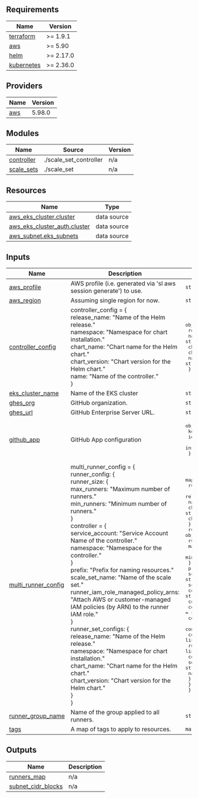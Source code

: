 <!-- BEGIN_TF_DOCS -->
## Requirements

| Name | Version |
|------|---------|
| <a name="requirement_terraform"></a> [terraform](#requirement\_terraform) | >= 1.9.1 |
| <a name="requirement_aws"></a> [aws](#requirement\_aws) | >= 5.90 |
| <a name="requirement_helm"></a> [helm](#requirement\_helm) | >= 2.17.0 |
| <a name="requirement_kubernetes"></a> [kubernetes](#requirement\_kubernetes) | >= 2.36.0 |

## Providers

| Name | Version |
|------|---------|
| <a name="provider_aws"></a> [aws](#provider\_aws) | 5.98.0 |

## Modules

| Name | Source | Version |
|------|--------|---------|
| <a name="module_controller"></a> [controller](#module\_controller) | ./scale_set_controller | n/a |
| <a name="module_scale_sets"></a> [scale\_sets](#module\_scale\_sets) | ./scale_set | n/a |

## Resources

| Name | Type |
|------|------|
| [aws_eks_cluster.cluster](https://registry.terraform.io/providers/hashicorp/aws/latest/docs/data-sources/eks_cluster) | data source |
| [aws_eks_cluster_auth.cluster](https://registry.terraform.io/providers/hashicorp/aws/latest/docs/data-sources/eks_cluster_auth) | data source |
| [aws_subnet.eks_subnets](https://registry.terraform.io/providers/hashicorp/aws/latest/docs/data-sources/subnet) | data source |

## Inputs

| Name | Description | Type | Default | Required |
|------|-------------|------|---------|:--------:|
| <a name="input_aws_profile"></a> [aws\_profile](#input\_aws\_profile) | AWS profile (i.e. generated via 'sl aws session generate') to use. | `string` | n/a | yes |
| <a name="input_aws_region"></a> [aws\_region](#input\_aws\_region) | Assuming single region for now. | `string` | n/a | yes |
| <a name="input_controller_config"></a> [controller\_config](#input\_controller\_config) | controller\_config = {<br/>      release\_name: "Name of the Helm release."<br/>      namespace: "Namespace for chart installation."<br/>      chart\_name: "Chart name for the Helm chart."<br/>      chart\_version: "Chart version for the Helm chart."<br/>      name: "Name of the controller."<br/>    } | <pre>object({<br/>    release_name  = string<br/>    namespace     = string<br/>    chart_name    = string<br/>    chart_version = string<br/>    name          = string<br/>  })</pre> | n/a | yes |
| <a name="input_eks_cluster_name"></a> [eks\_cluster\_name](#input\_eks\_cluster\_name) | Name of the EKS cluster | `string` | n/a | yes |
| <a name="input_ghes_org"></a> [ghes\_org](#input\_ghes\_org) | GitHub organization. | `string` | n/a | yes |
| <a name="input_ghes_url"></a> [ghes\_url](#input\_ghes\_url) | GitHub Enterprise Server URL. | `string` | n/a | yes |
| <a name="input_github_app"></a> [github\_app](#input\_github\_app) | GitHub App configuration | <pre>object({<br/>    key_base64      = string<br/>    id              = string<br/>    installation_id = string<br/>  })</pre> | n/a | yes |
| <a name="input_multi_runner_config"></a> [multi\_runner\_config](#input\_multi\_runner\_config) | multi\_runner\_config = {<br/>      runner\_config: {<br/>        runner\_size: {<br/>          max\_runners: "Maximum number of runners."<br/>          min\_runners: "Minimum number of runners."<br/>        }<br/>        controller = {<br/>          service\_account: "Service Account Name of the controller."<br/>          namespace: "Namespace for the controller."<br/>        }<br/>        prefix: "Prefix for naming resources."<br/>        scale\_set\_name: "Name of the scale set."<br/>        runner\_iam\_role\_managed\_policy\_arns: "Attach AWS or customer-managed IAM policies (by ARN) to the runner IAM role."<br/>      }<br/>      runner\_set\_configs: {<br/>        release\_name: "Name of the Helm release."<br/>        namespace: "Namespace for chart installation."<br/>        chart\_name: "Chart name for the Helm chart."<br/>        chart\_version: "Chart version for the Helm chart."<br/>      }<br/>    } | <pre>map(object({<br/>    runner_set_configs = object({<br/>      release_name  = string<br/>      namespace     = string<br/>      chart_name    = string<br/>      chart_version = string<br/>    })<br/>    runner_config = object({<br/>      runner_size = object({<br/>        max_runners = number<br/>        min_runners = number<br/>      })<br/>      prefix                              = string<br/>      scale_set_name                      = string<br/>      scale_set_type                      = string<br/>      container_limits_cpu                = string<br/>      container_limits_memory             = string<br/>      container_requests_cpu              = string<br/>      container_requests_memory           = string<br/>      container_actions_runner            = string<br/>      container_ecr_registries            = list(string)<br/>      runner_iam_role_managed_policy_arns = list(string)<br/>      controller = object({<br/>        service_account = string<br/>        namespace       = string<br/>      })<br/>    })<br/>  }))</pre> | n/a | yes |
| <a name="input_runner_group_name"></a> [runner\_group\_name](#input\_runner\_group\_name) | Name of the group applied to all runners. | `string` | n/a | yes |
| <a name="input_tags"></a> [tags](#input\_tags) | A map of tags to apply to resources. | `map(string)` | n/a | yes |

## Outputs

| Name | Description |
|------|-------------|
| <a name="output_runners_map"></a> [runners\_map](#output\_runners\_map) | n/a |
| <a name="output_subnet_cidr_blocks"></a> [subnet\_cidr\_blocks](#output\_subnet\_cidr\_blocks) | n/a |
<!-- END_TF_DOCS -->
